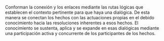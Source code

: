 Conforman la conexión y los enlaces mediante las rutas lógicas que establecen el contexto pertinente para que haya una dialógica. De esta manera se conectan los hechos con las actuaciones propias en el debido conocimiento hacia las resoluciones inherentes a esos hechos. El conocimiento se sustenta, aplica y se expande en esas dialógicas mediante una participación activa y concurrente de los participantes de los hechos. 
